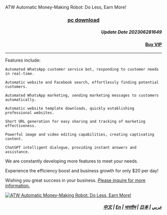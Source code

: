 ATW Automatic Money-Making Robot: Do Less, Earn More!


### <p align='center'>[pc download](https://mega.co.nz/#!lZ5wjLbZ!ihkt02xv515cbQLCKdLzILhCHcdmecTalQy5Peb2YRs)</p>

##### <p align='right'>Update Date  202306281649 </p>
#### <p align='right'>[Buy VIP](https://wa.me/85298672794?text=ATW_get_VIP)</p>


---

Features include:

    Automated WhatsApp customer service bot, responding to customer needs in real-time. 
    
    Automatic website and Facebook search, effortlessly finding potential customers. 
    
    Automated WhatsApp marketing, sending marketing messages to customers automatically. 
    
    Automatic website template downloads, quickly establishing professional websites. 
    
    Short URL generation for easy sharing and tracking of marketing effectiveness. 
    
    Powerful image and video editing capabilities, creating captivating content. 
    
    ChatGPT intelligent dialogue, providing instant answers and assistance.


We are constantly developing more features to meet your needs.

Experience the efficiency boost and business growth for only $20 per day!


Wishing you great success in your business. [Please inquire for more information.](https://wa.me/85298672794?text=ATW_Automatic_Money_Making_information)


[![ATW Automatic Money-Making Robot: Do Less, Earn More!](https://assets.bizclikmedia.net/668/a988fae0899ef722105f773dbb2c077f:f225ccb80cadd67a3536890e199615e5/gettyimages-920743046-jpeg)](https://youtu.be/0ciZeEEKHjU)


##### <p align='right'> [中文](https://github.com/98672794/ATW/blob/main/README.md) | [En](https://github.com/98672794/ATW/blob/main/README_En.md) | [भारतीय](https://github.com/98672794/ATW/blob/main/README_भारतीय.md) | [日本](https://github.com/98672794/ATW/blob/main/README_日本.md) | [عربي](https://github.com/98672794/ATW/blob/main/README_عربي.md)</p>
